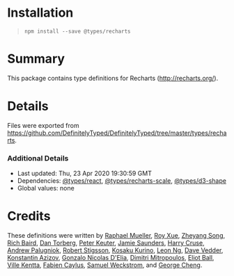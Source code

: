 # Installation
> `npm install --save @types/recharts`

# Summary
This package contains type definitions for Recharts (http://recharts.org/).

# Details
Files were exported from https://github.com/DefinitelyTyped/DefinitelyTyped/tree/master/types/recharts.

### Additional Details
 * Last updated: Thu, 23 Apr 2020 19:30:59 GMT
 * Dependencies: [@types/react](https://npmjs.com/package/@types/react), [@types/recharts-scale](https://npmjs.com/package/@types/recharts-scale), [@types/d3-shape](https://npmjs.com/package/@types/d3-shape)
 * Global values: none

# Credits
These definitions were written by [Raphael Mueller](https://github.com/rapmue), [Roy Xue](https://github.com/royxue), [Zheyang Song](https://github.com/ZheyangSong), [Rich Baird](https://github.com/richbai90), [Dan Torberg](https://github.com/caspeco-dan), [Peter Keuter](https://github.com/pkeuter), [Jamie Saunders](https://github.com/jrsaunde), [Harry Cruse](https://github.com/crusectrl), [Andrew Palugniok](https://github.com/apalugniok), [Robert Stigsson](https://github.com/RobertStigsson), [Kosaku Kurino](https://github.com/kousaku-maron), [Leon Ng](https://github.com/iflp), [Dave Vedder](https://github.com/veddermatic), [Konstantin Azizov](https://github.com/g07cha), [Gonzalo Nicolas D'Elia](https://github.com/gndelia), [Dimitri Mitropoulos](https://github.com/dimitropoulos), [Eliot Ball](https://github.com/eliotball), [Ville Kentta](https://github.com/vkentta), [Fabien Caylus](https://github.com/fcaylus), [Samuel Weckstrom](https://github.com/samuelweckstrom), and [George Cheng](https://github.com/Gerhut).
